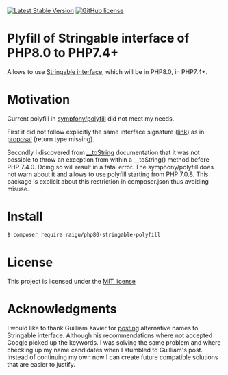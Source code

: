 [![Latest Stable Version](https://poser.pugx.org/raigu/php80-stringable-polyfill/v/stable)](https://packagist.org/packages/raigu/php80-stringable-polyfill)
[![GitHub license](https://img.shields.io/github/license/raigu/php80-stringable-polyfill)](LICENSE.md)

# Plyfill of Stringable interface of PHP8.0 to PHP7.4+

Allows to use [Stringable interface](https://wiki.php.net/rfc/stringable), which will be in PHP8.0, in PHP7.4+.

# Motivation

Current polyfill in [sympfony/polyfill](https://github.com/symfony/polyfill) did not meet my needs.

First it did not follow explicitly the same interface signature ([link](https://github.com/symfony/polyfill/blob/master/src/Php80/Resources/stubs/Stringable.php)) as in [proposal](https://wiki.php.net/rfc/stringable#proposal) (return type missing). 

Secondly I discovered from [__toString](https://www.php.net/manual/en/language.oop5.magic.php#object.tostring) documentation 
that it was not possible to throw an exception from within a __toString() method before PHP 7.4.0. Doing so will result in a fatal error.
The symphony/polyfill does not warn about it and allows to use polyfill starting from PHP 7.0.8.  This package is explicit 
about this restriction in composer.json thus avoiding misuse. 

# Install

```bash
$ composer require raigu/php80-stringable-polyfill
```

# License 

This project is licensed under the [MIT license](LICENSE.md)

# Acknowledgments

I would like to thank Guilliam Xavier for [posting](https://externals.io/message/108214#108475) alternative names to Stringable interface. 
Although his recommendations where not accepted Google picked up the keywords.  I was solving the same problem
and where checking up my name candidates when I stumbled to Guilliam's post. Instead of continuing my own now I can 
create future compatible solutions that are easier to justify. 
